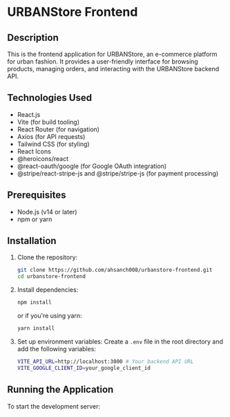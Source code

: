 # URBANStore Frontend

## Description
This is the frontend application for URBANStore, an e-commerce platform for urban fashion. It provides a user-friendly interface for browsing products, managing orders, and interacting with the URBANStore backend API.

## Technologies Used
- React.js
- Vite (for build tooling)
- React Router (for navigation)
- Axios (for API requests)
- Tailwind CSS (for styling)
- React Icons
- @heroicons/react
- @react-oauth/google (for Google OAuth integration)
- @stripe/react-stripe-js and @stripe/stripe-js (for payment processing)

## Prerequisites
- Node.js (v14 or later)
- npm or yarn

## Installation
1. Clone the repository:
   ```bash
   git clone https://github.com/ahsanch008/urbanstore-frontend.git
   cd urbanstore-frontend
   ```

2. Install dependencies:
   ```bash
   npm install
   ```
   or if you're using yarn:
   ```bash
   yarn install
   ```

3. Set up environment variables:
   Create a `.env` file in the root directory and add the following variables:
   ```bash
   VITE_API_URL=http://localhost:3000 # Your backend API URL
   VITE_GOOGLE_CLIENT_ID=your_google_client_id
   ```

## Running the Application
To start the development server:
